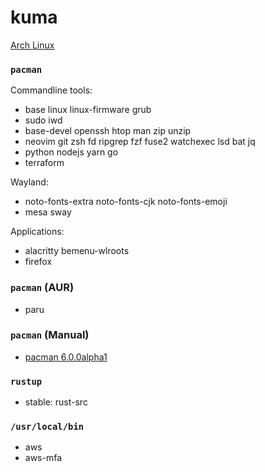 kuma
========
[Arch Linux](https://archlinux.org/)

### `pacman`
Commandline tools:

- base linux linux-firmware grub
- sudo iwd
- base-devel openssh htop man zip unzip
- neovim git zsh fd ripgrep fzf fuse2 watchexec lsd bat jq
- python nodejs yarn go
- terraform

Wayland:

- noto-fonts-extra noto-fonts-cjk noto-fonts-emoji
- mesa sway

Applications:

- alacritty bemenu-wlroots
- firefox

### `pacman` (AUR)
- paru

### `pacman` (Manual)
- [pacman 6.0.0alpha1](http://allanmcrae.com/2020/12/pacman-6-0-0alpha1/)

### `rustup`
- stable: rust-src

### `/usr/local/bin`
- aws
- aws-mfa
